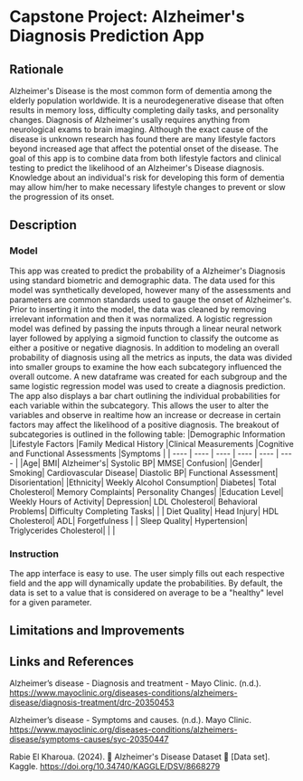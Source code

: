 # Capstone Project: Alzheimer's Diagnosis Prediction App
## Rationale
Alzheimer's Disease is the most common form of dementia among the elderly population worldwide. It is a neurodegenerative disease that often results in memory loss, difficulty completing daily tasks, and personality changes. Diagnosis of Alzheimer's usally requires anything from neurological exams to brain imaging. Although the exact cause of the disease is unknown research has found there are many lifestyle factors beyond increased age that affect the potential onset of the disease. The goal of this app is to combine data from both lifestyle factors and clinical testing to predict the likelihood of an Alzheimer's Disease diagnosis. Knowledge about an individual's risk for developing this form of dementia may allow him/her to make necessary lifestyle changes to prevent or slow the progression of its onset.
## Description
### Model
This app was created to predict the probability of a Alzheimer's Diagnosis using standard biometric and demographic data. The data used for this model was synthetically developed, however many of the assessments and parameters are common standards used to gauge the onset of Alzheimer's. Prior to inserting it into the model, the data was cleaned by removing irrelevant information and then it was normalized. A logistic regression model was defined by passing the inputs through a linear neural network layer followed by applying a sigmoid function to classify the outcome as either a positive or negative diagnosis. In addition to modeling an overall probability of diagnosis using all the metrics as inputs, the data was divided into smaller groups to examine the how each subcategory influenced the overall outcome. A new dataframe was created for each subgroup and the same logistic regression model was used to create a diagnosis prediction. The app also displays a bar chart outlining the individual probabilities for each variable within the subcategory. This allows the user to alter the variables and observe in realtime how an increase or decrease in certain factors may affect the likelihood of a positive diagnosis. The breakout of subcategories is outlined in the following table:
|Demographic Information   |Lifestyle Factors    |Family Medical History    |Clinical Measurements   |Cognitive and Functional Assessments   |Symptoms  |
| ---- | ---- | ---- | ---- | ---- | ---- |
|Age| BMI| Alzheimer's| Systolic BP| MMSE| Confusion|
|Gender| Smoking| Cardiovascular Disease| Diastolic BP| Functional Assessment| Disorientation|
|Ethnicity| Weekly Alcohol Consumption| Diabetes| Total Cholesterol| Memory Complaints| Personality Changes|
|Education Level| Weekly Hours of Activity| Depression| LDL Cholesterol| Behavioral Problems| Difficulty Completing Tasks|
|     |  Diet Quality| Head Injury| HDL Cholesterol| ADL| Forgetfulness
|    |   Sleep Quality| Hypertension| Triglycerides Cholesterol|    | |

### Instruction
The app interface is easy to use. The user simply fills out each respective field and the app will dynamically update the probabilities. By default, the data is set to a value that is considered on average to be a "healthy" level for a given parameter.

## Limitations and Improvements
## Links and References
Alzheimer’s disease - Diagnosis and treatment - Mayo Clinic. (n.d.). https://www.mayoclinic.org/diseases-conditions/alzheimers-disease/diagnosis-treatment/drc-20350453

Alzheimer’s disease - Symptoms and causes. (n.d.). Mayo Clinic. https://www.mayoclinic.org/diseases-conditions/alzheimers-disease/symptoms-causes/syc-20350447

Rabie El Kharoua. (2024). 🧠 Alzheimer's Disease Dataset 🧠 [Data set]. Kaggle. https://doi.org/10.34740/KAGGLE/DSV/8668279
